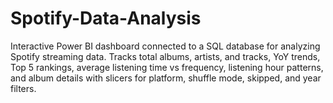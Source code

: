 # Spotify-Data-Analysis
Interactive Power BI dashboard connected to a SQL database for analyzing Spotify streaming data. Tracks total albums, artists, and tracks, YoY trends, Top 5 rankings, average listening time vs frequency, listening hour patterns, and album details with slicers for platform, shuffle mode, skipped, and year filters.
